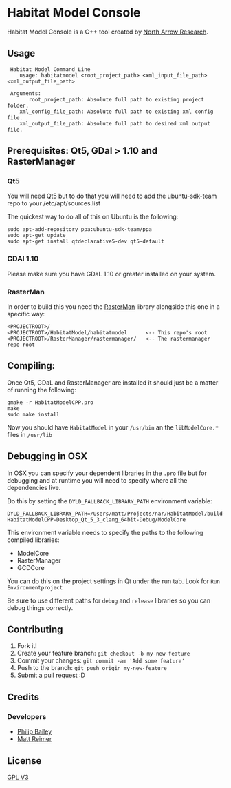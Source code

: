 # Habitat Model Console

Habitat Model Console is a C++ tool created by [North Arrow Research](http://northarrowresearch.com). 

## Usage

```
 Habitat Model Command Line
    usage: habitatmodel <root_project_path> <xml_input_file_path> <xml_output_file_path>

 Arguments:
       root_project_path: Absolute full path to existing project folder.
    xml_config_file_path: Absolute full path to existing xml config file.
    xml_output_file_path: Absolute full path to desired xml output file.

```

## Prerequisites: Qt5, GDal > 1.10 and RasterManager

### Qt5

You will need Qt5 but to do that you will need to add the ubuntu-sdk-team repo to your /etc/apt/sources.list

The quickest way to do all of this on Ubuntu is the following:

```
sudo apt-add-repository ppa:ubuntu-sdk-team/ppa
sudo apt-get update
sudo apt-get install qtdeclarative5-dev qt5-default
```

### GDAl 1.10

Please make sure you have GDaL 1.10 or greater installed on your system.

### RasterMan

In order to build this you need the [RasterMan](https://github.com/NorthArrowResearch/rasterman) library alongside this one in a specific way:


```
<PROJECTROOT>/
<PROJECTROOT>/HabitatModel/habitatmodel      <-- This repo's root
<PROJECTROOT>/RasterManager/rastermanager/   <-- The rastermanager repo root
```


## Compiling:

Once Qt5, GDaL and RasterManager are installed it should just be a matter of running the following:

```
qmake -r HabitatModelCPP.pro
make
sudo make install
```

Now you should have `HabitatModel` in your `/usr/bin` an the `libModelCore.*` files in `/usr/lib`

## Debugging in OSX

In OSX you can specify your dependent libraries in the `.pro` file but for debugging and at runtime you will need to specify where all the dependencies live.

Do this by setting the `DYLD_FALLBACK_LIBRARY_PATH` environment variable:

```
DYLD_FALLBACK_LIBRARY_PATH=/Users/matt/Projects/nar/HabitatModel/build-HabitatModelCPP-Desktop_Qt_5_3_clang_64bit-Debug/ModelCore
```
This environment variable needs to specify the paths to the following compiled libraries:

* ModelCore
* RasterManager
* GCDCore

You can do this on the project settings in Qt under the run tab. Look for `Run Environmentproject`

Be sure to use different paths for `debug` and `release` libraries so you can debug things correctly.

## Contributing

1. Fork it!
2. Create your feature branch: `git checkout -b my-new-feature`
3. Commit your changes: `git commit -am 'Add some feature'`
4. Push to the branch: `git push origin my-new-feature`
5. Submit a pull request :D

## Credits

### Developers

* [Philip Bailey](https://github.com/philipbaileynar)
* [Matt Reimer](https://github.com/MattReimer)


## License

[GPL V3](LICENSE.txt)
